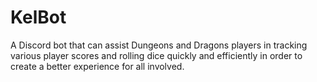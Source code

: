 # KelBot
A Discord bot that can assist Dungeons and Dragons players in tracking various player scores and rolling dice quickly and efficiently in order to create a better experience for all involved.
